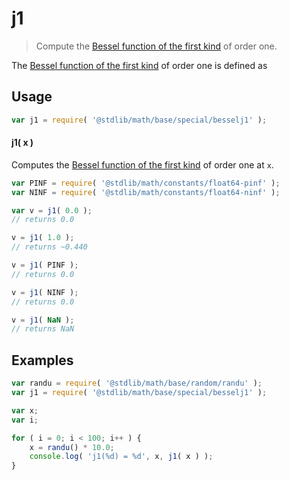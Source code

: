 # j1

> Compute the [Bessel function of the first kind][bessel-j] of order one.

<section class="intro">

The [Bessel function of the first kind][bessel-j] of order one is defined as

<!-- <equation class="equation" label="eq:bessel_first_kind_order_one" align="center" raw="J_1 (x) = \frac{1}{2 \pi} \int_{-\pi}^\pi e^{i(\tau - x \sin(\tau))} \,d\tau" alt="Principal square root"> -->

<!-- </equation> -->

</section>

<section class="usage">

## Usage

``` javascript
var j1 = require( '@stdlib/math/base/special/besselj1' );
```

#### j1( x )

Computes the [Bessel function of the first kind][bessel-j] of order one at `x`.

``` javascript
var PINF = require( '@stdlib/math/constants/float64-pinf' );
var NINF = require( '@stdlib/math/constants/float64-ninf' );

var v = j1( 0.0 );
// returns 0.0

v = j1( 1.0 );
// returns ~0.440

v = j1( PINF );
// returns 0.0

v = j1( NINF );
// returns 0.0

v = j1( NaN );
// returns NaN
```

</section>

<!-- /.usage -->


<section class="examples">

## Examples

```javascript
var randu = require( '@stdlib/math/base/random/randu' );
var j1 = require( '@stdlib/math/base/special/besselj1' );

var x;
var i;

for ( i = 0; i < 100; i++ ) {
    x = randu() * 10.0;
    console.log( 'j1(%d) = %d', x, j1( x ) );
}
```

</section>

<!-- /.examples -->


<section class="links">

[bessel-j]: https://en.wikipedia.org/wiki/Bessel_function#Bessel_functions_of_the_first_kind:_J.CE.B1

</section>

<!-- /.links -->

